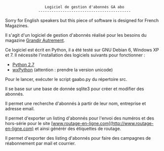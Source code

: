 
                      Logiciel de gestion d'abonnés GA abo
                   ------------------------------------------

Sorry for English speakers but this piece of software is designed for French
Magazines.

Il s'agit d'un logiciel de gestion d'abonnés réalisé pour les besoins du
magazine [Grandir Autrement](http://www.grandirautrement.com).

Ce logiciel est écrit en Python, il a été testé sur GNU Debian 6, Windows XP et 7.
Il nécessite l'installation des logiciels suivants pour fonctionner :

* [Python 2.7](http://www.python.org/download/)
* [wxPython](http://www.wxpython.org/download.php#stable) (attention : prendre la version unicode) 

Pour le lancer, exécuter le script gaabo.py du répertoire src.

Il se base sur une base de donnée sqlite3 pour créer et modifier des abonnés.

Il permet une recherche d'abonnés à partir de leur nom, entreprise et adresse email.

Il permet d'exporter un listing d'abonnés pour l'envoi des numéros et des
hors-série pour le site [www.routage-en-ligne.com](http://www.routage-en-ligne.com) et ainsi générér des
étiquettes de routage.

Il permet d'exporter des listing d'abonnés pour faire des campagnes de
réabonnement par mail et courrier.
